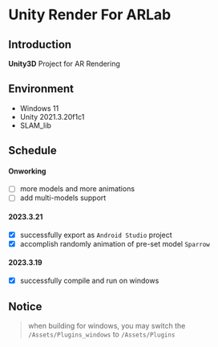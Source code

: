 # Unity Render For ARLab

## Introduction
**Unity3D** Project for AR Rendering

## Environment
- Windows 11
- Unity 2021.3.20f1c1
- SLAM_lib 

## Schedule
#### Onworking
- [ ] more models and more animations
- [ ] add multi-models support

#### 2023.3.21
- [x] successfully export as `Android Studio` project
- [x] accomplish randomly animation of pre-set model `Sparrow`

#### 2023.3.19
- [x] successfully compile and run on windows


## Notice
> when building for windows, you may switch the `/Assets/Plugins_windows` to `/Assets/Plugins`